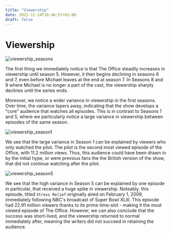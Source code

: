 ```yaml
---
title: "Viewership"
date: 2021-11-24T16:46:57+01:00
draft: false
---
```


# Viewership

![viewership_seasons]({{<baseurl>}}/images/viewership_seasons.png)

The first thing we immediately notice is that The Office steadily increases in viewership until season 5. However, it then begins declining in seasons 6 and 7, even before Michael leaves at the end at season 7. In Seasons 8 and 9 where Michael is no longer a part of the cast, the viewership sharply declines until the series ends.

Moreover, we notice a wider variance in viewership in the first seasons. Over time, the variance tapers away, indicating that the show develops a "core" audience that watches all episodes. This is in contrast to Seasons 1 and 5, where we particularly notice a large variance in viewership between episodes of the same season.

![viewership_season1]({{<baseurl>}}/images/viewership_season1.png)

We see that the large variance in Season 1 can be explained by viewers who only watched the pilot. The pilot is the second most viewed episode of the Office, with 11.2 million views. Thus, this audience could have been drawn in by the initial hype, or were previous fans the the British version of the show, that did not continue watching after the pilot.

![viewership_season5]({{<baseurl>}}/images/viewership_season5.png)

We see that the high variance in Season 5 can be explained by one episode in particular, that received a huge spike in viewership. Noteably, this episode, titled `Stress Relief` originally aired on February 1, 2009, immediately following NBC's broadcast of Super Bowl XLIII. This episode had 22.91 million viewers thanks to its prime time-slot - making it the most viewed episode of The Office. However, we can also conclude that the success was short-lived, and the viewership returned to normal immediately after, meaning the writers did not succeed in retaining the audience.
